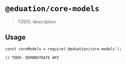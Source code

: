 # `@eduation/core-models`

> TODO: description

## Usage

```
const coreModels = require('@eduation/core-models');

// TODO: DEMONSTRATE API
```
